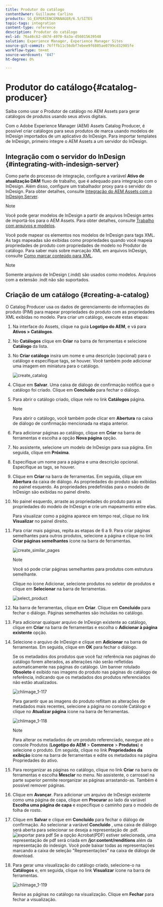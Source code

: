 ```yaml
---
title: Produtor do catálogo
contentOwner: Guillaume Carlino
products: SG_EXPERIENCEMANAGER/6.5/SITES
topic-tags: integration
content-type: reference
description: Produtor do catálogo
exl-id: 76a46c62-d47d-4970-8a3a-d56015639548
solution: Experience Manager, Experience Manager Sites
source-git-commit: 76fffb11c56dbf7ebee9f6805ae0799cd32985fe
workflow-type: tm+mt
source-wordcount: '847'
ht-degree: 0%

---
```


# Produtor do catálogo{#catalog-producer}

Saiba como usar o Produtor de catálogo no AEM Assets para gerar catálogos de produtos usando seus ativos digitais.

Com o Adobe Experience Manager (AEM) Assets Catalog Producer, é possível criar catálogos para seus produtos de marca usando modelos de InDesign importados de um aplicativo do InDesign. Para importar templates de InDesign, primeiro integre o AEM Assets a um servidor do InDesign.

## Integração com o servidor do InDesign {#integrating-with-indesign-server}

Como parte do processo de integração, configure a variável **Ativo de atualização DAM** fluxo de trabalho, que é adequado para integração com o InDesign. Além disso, configure um trabalhador proxy para o servidor do InDesign. Para obter detalhes, consulte [Integração do AEM Assets com o InDesign Server](/help/assets/indesign.md).

>[!NOTE]
>
>Você pode gerar modelos de InDesign a partir de arquivos InDesign antes de importá-los para o AEM Assets. Para obter detalhes, consulte [Trabalho com arquivos e modelos](https://helpx.adobe.com/indesign/using/files-templates.html).
>
>Você pode mapear os elementos nos modelos de InDesign para tags XML. As tags mapeadas são exibidas como propriedades quando você mapeia propriedades de produto com propriedades de modelo no Produtor de catálogo. Para saber mais sobre marcação XML em arquivos InDesign, consulte [Como marcar conteúdo para XML](https://helpx.adobe.com/indesign/using/tagging-content-xml.html).

>[!NOTE]
>
>Somente arquivos de InDesign (.indd) são usados como modelos. Arquivos com a extensão .indt não são suportados.

## Criação de um catálogo {#creating-a-catalog}

O Catalog Producer usa os dados de gerenciamento de informações do produto (PIM) para mapear propriedades do produto com as propriedades XML exibidas no modelo. Para criar um catálogo, execute estas etapas:

1. Na interface do Assets, clique na guia **Logotipo do AEM**, e vá para **Ativos > Catálogos**.
1. No **Catálogos** clique em **Criar** na barra de ferramentas e selecione **Catálogo** da lista.
1. No **Criar catálogo** insira um nome e uma descrição (opcional) para o catálogo e especifique tags, se houver. Você também pode adicionar uma imagem em miniatura para o catálogo.

   ![create_catalog](assets/create_catalog.png)

1. Clique em **Salvar**. Uma caixa de diálogo de confirmação notifica que o catálogo foi criado. Clique em **Concluído** para fechar o diálogo.
1. Para abrir o catálogo criado, clique nele no link **Catálogos** página.

   >[!NOTE]
   >
   >Para abrir o catálogo, você também pode clicar em **Abertura** na caixa de diálogo de confirmação mencionada na etapa anterior.

1. Para adicionar páginas ao catálogo, clique em **Criar** na barra de ferramentas e escolha a opção **Nova página** opção.
1. No assistente, selecione um modelo de InDesign para sua página. Em seguida, clique em **Próxima**.
1. Especifique um nome para a página e uma descrição opcional. Especifique as tags, se houver.
1. Clique em **Criar** na barra de ferramentas. Em seguida, clique em **Abertura** da caixa de diálogo. As propriedades do produto são exibidas no painel esquerdo. As propriedades predefinidas para o modelo de InDesign são exibidas no painel direito.
1. No painel esquerdo, arraste as propriedades do produto para as propriedades do modelo de InDesign e crie um mapeamento entre elas.

   Para visualizar como a página aparece em tempo real, clique no link **Visualizar** no painel direito.

1. Para criar mais páginas, repita as etapas de 6 a 9. Para criar páginas semelhantes para outros produtos, selecione a página e clique no link **Criar páginas semelhantes** ícone na barra de ferramentas.

   ![create_similar_pages](assets/create_similar_pages.png)

   >[!NOTE]
   >
   >Você só pode criar páginas semelhantes para produtos com estrutura semelhante.

   Clique no ícone Adicionar, selecione produtos no seletor de produtos e clique em **Selecionar** na barra de ferramentas.

   ![select_product](assets/select_product.png)

1. Na barra de ferramentas, clique em **Criar**. Clique em **Concluído** para fechar o diálogo. Páginas semelhantes são incluídas no catálogo.
1. Para adicionar qualquer arquivo de InDesign existente ao catálogo, clique em **Criar** na barra de ferramentas e escolha o **Adicionar à página existente** opção.
1. Selecione o arquivo de InDesign e clique em **Adicionar** na barra de ferramentas. Em seguida, clique em **OK** para fechar o diálogo.

   Se os metadados dos produtos que você faz referência nas páginas do catálogo forem alterados, as alterações não serão refletidas automaticamente nas páginas do catálogo. Um banner rotulado **Obsoleto** é exibido nas imagens do produto nas páginas do catálogo de referência, indicando que os metadados dos produtos referenciados não estão atualizados.

   ![chlimage_1-117](assets/chlimage_1-117a.png)

   Para garantir que as imagens do produto reflitam as alterações de metadados mais recentes, selecione a página no console Catálogo e clique no **Atualizar página** ícone na barra de ferramentas.

   ![chlimage_1-118](assets/chlimage_1-118a.png)

   >[!NOTE]
   >
   >Para alterar os metadados de um produto referenciado, navegue até o console Produtos (**Logotipo do AEM** > **Commerce** > **Produtos**) e selecione o produto. Em seguida, clique no link **Propriedades da exibição** ícone na barra de ferramentas e edite os metadados na página Propriedades do ativo.

1. Para reorganizar as páginas no catálogo, clique no link **Criar** na barra de ferramentas e escolha **Mesclar** no menu. No assistente, o carrossel na parte superior permite reorganizar as páginas arrastando-as. Também é possível remover páginas.

1. Clique em **Avançar**. Para adicionar um arquivo de InDesign existente como uma página de capa, clique em **Procurar** ao lado da variável **Escolha uma página de capa** e especifique o caminho para o modelo de folha de rosto.
1. Clique em **Salvar** e clique em **Concluído** para fechar o diálogo de confirmação.
Ao selecionar a variável **Concluído** , uma caixa de diálogo será aberta para selecionar se deseja a representação de .pdf.
   ![exportar para pdf](assets/CatalogPDF.png)
Se a opção Acrobat(PDF) estiver selecionada, uma representação de pdf será criada em  **/jcr:content/renditions** além da representação do indesign. Você pode baixar todas as representações marcando a caixa de seleção &quot;Representações&quot; na caixa de diálogo de download.

1. Para gerar uma visualização do catálogo criado, selecione-o na **Catálogos** e, em seguida, clique no link **Visualizar** ícone na barra de ferramentas.

   ![chlimage_1-119](assets/chlimage_1-119a.png)

   Revise as páginas no catálogo na visualização. Clique em **Fechar** para fechar a visualização.
